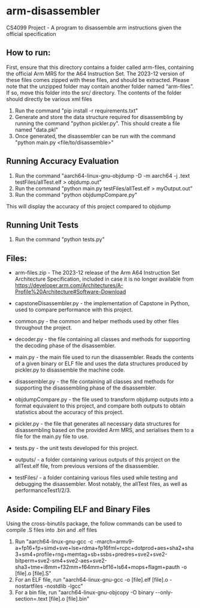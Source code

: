 # arm-disassembler
CS4099 Project - A program to disassemble arm instructions given the official specification

## How to run:

First, ensure that this directory contains a folder called arm-files, containing the official Arm MRS for the A64 Instruction Set. The 2023-12 version of these files comes zipped with these files, and should be extracted.
Please note that the unzipped folder may contain another folder named “arm-files”. If so, move this folder into the src/ directory. The contents of the folder should directly be various xml files

1. Run the command "pip install -r requirements.txt"
2. Generate and store the data structure required for disassembling by running the command "python pickler.py". This should create a file named "data.pkl"
3. Once generated, the disassembler can be run with the command "python main.py <file/to/disassemble>"


## Running Accuracy Evaluation

1. Run the command "aarch64-linux-gnu-objdump -D -m aarch64 -j .text testFiles/allTest.elf > objdump.out"
2. Run the command "python main.py testFiles/allTest.elf > myOutput.out"
3. Run the command "python objdumpCompare.py"

This will display the accuracy of this project compared to objdump


## Running Unit Tests

1. Run the command "python tests.py"



## Files:
- arm-files.zip - The 2023-12 release of the Arm A64 Instruction Set Architecture Specification, included in case it is no longer available from https://developer.arm.com/Architectures/A-Profile%20Architecture#Software-Download

- capstoneDisassembler.py - the implementation of Capstone in Python, used to compare performance with this project.

- common.py - the common and helper methods used by other files throughout the project.

- decoder.py - the file containing all classes and methods for supporting the decoding phase of the disassembler.

- main.py - the main file used to run the disassembler. Reads the contents of a given binary or ELF file and uses the data structures produced by pickler.py to disassemble the machine code.

- disassembler.py - the file containing all classes and methods for supporting the disassembling phase of the disassembler.

- objdumpCompare.py - the file used to transform objdump outputs into a format equivalent to this project, and compare both outputs to obtain statistics about the accuracy of this project.

- pickler.py - the file that generates all necessary data structures for disassembling based on the provided Arm MRS, and serialises them to a file for the main.py file to use.

- tests.py - the unit tests developed for this project.

- outputs/ - a folder containing various outputs of this project on the allTest.elf file, from previous versions of the disassembler.

- testFiles/ - a folder containing various files used while testing and debugging the disassembler. Most notably, the allTest files, as well as performanceTest1/2/3.

## Aside: Compiling ELF and Binary Files

Using the cross-binutils package, the follow commands can be used to compile .S files into .bin and .elf files

1. Run "aarch64-linux-gnu-gcc -c -march=armv9-a+fp16+fp+simd+sve+lse+rdma+fp16fml+rcpc+dotprod+aes+sha2+sha3+sm4+profile+rng+memtag+sb+ssbs+predres+sve2+sve2-bitperm+sve2-sm4+sve2-aes+sve2-sha3+tme+i8mm+f32mm+f64mm+bf16+ls64+mops+flagm+pauth -o [file].o [file].S"
2. For an ELF file, run "aarch64-linux-gnu-gcc -o [file].elf [file].o -nostartfiles -nostdlib -lgcc"
3. For a bin file, run "aarch64-linux-gnu-objcopy -O binary --only-section=.text [file].o [file].bin"
